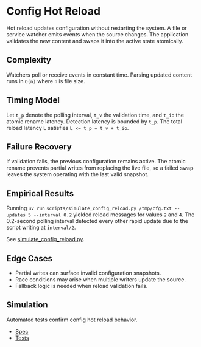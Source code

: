 # Config Hot Reload

Hot reload updates configuration without restarting the system. A file or
service watcher emits events when the source changes. The application
validates the new content and swaps it into the active state atomically.

## Complexity

Watchers poll or receive events in constant time. Parsing updated content
runs in ``O(n)`` where ``n`` is file size.

## Timing Model

Let ``t_p`` denote the polling interval, ``t_v`` the validation time, and
``t_io`` the atomic rename latency. Detection latency is bounded by
``t_p``. The total reload latency ``L`` satisfies ``L <= t_p + t_v + t_io``.

## Failure Recovery

If validation fails, the previous configuration remains active. The atomic
rename prevents partial writes from replacing the live file, so a failed
swap leaves the system operating with the last valid snapshot.

## Empirical Results

Running ``uv run``
``scripts/simulate_config_reload.py /tmp/cfg.txt --updates 5 --interval 0.2``
yielded reload messages for values ``2`` and ``4``. The 0.2-second polling
interval detected every other rapid update due to the script writing at
``interval/2``.

See [simulate_config_reload.py](../../scripts/simulate_config_reload.py).

## Edge Cases

- Partial writes can surface invalid configuration snapshots.
- Race conditions may arise when multiple writers update the source.
- Fallback logic is needed when reload validation fails.

## Simulation

Automated tests confirm config hot reload behavior.

- [Spec](../specs/config.md)
- [Tests](../../tests/integration/test_config_hot_reload_components.py)
